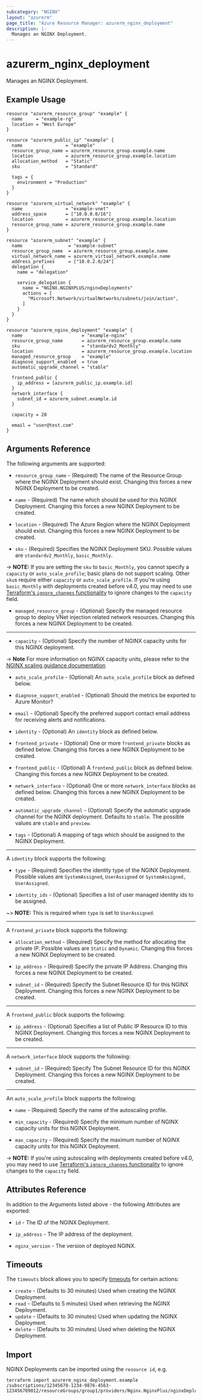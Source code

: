 ```yaml
---
subcategory: "NGINX"
layout: "azurerm"
page_title: "Azure Resource Manager: azurerm_nginx_deployment"
description: |-
  Manages an NGINX Deployment.
---
```


# azurerm_nginx_deployment

Manages an NGINX Deployment.

## Example Usage

```hcl
resource "azurerm_resource_group" "example" {
  name     = "example-rg"
  location = "West Europe"
}

resource "azurerm_public_ip" "example" {
  name                = "example"
  resource_group_name = azurerm_resource_group.example.name
  location            = azurerm_resource_group.example.location
  allocation_method   = "Static"
  sku                 = "Standard"

  tags = {
    environment = "Production"
  }
}

resource "azurerm_virtual_network" "example" {
  name                = "example-vnet"
  address_space       = ["10.0.0.0/16"]
  location            = azurerm_resource_group.example.location
  resource_group_name = azurerm_resource_group.example.name
}

resource "azurerm_subnet" "example" {
  name                 = "example-subnet"
  resource_group_name  = azurerm_resource_group.example.name
  virtual_network_name = azurerm_virtual_network.example.name
  address_prefixes     = ["10.0.2.0/24"]
  delegation {
    name = "delegation"

    service_delegation {
      name = "NGINX.NGINXPLUS/nginxDeployments"
      actions = [
        "Microsoft.Network/virtualNetworks/subnets/join/action",
      ]
    }
  }
}

resource "azurerm_nginx_deployment" "example" {
  name                      = "example-nginx"
  resource_group_name       = azurerm_resource_group.example.name
  sku                       = "standardv2_Monthly"
  location                  = azurerm_resource_group.example.location
  managed_resource_group    = "example"
  diagnose_support_enabled  = true
  automatic_upgrade_channel = "stable"

  frontend_public {
    ip_address = [azurerm_public_ip.example.id]
  }
  network_interface {
    subnet_id = azurerm_subnet.example.id
  }

  capacity = 20

  email = "user@test.com"
}
```

## Arguments Reference

The following arguments are supported:

* `resource_group_name` - (Required) The name of the Resource Group where the NGINX Deployment should exist. Changing this forces a new NGINX Deployment to be created.

* `name` - (Required) The name which should be used for this NGINX Deployment. Changing this forces a new NGINX Deployment to be created.

* `location` - (Required) The Azure Region where the NGINX Deployment should exist. Changing this forces a new NGINX Deployment to be created.

* `sku` - (Required) Specifies the NGINX Deployment SKU. Possible values are `standardv2_Monthly`, `basic_Monthly`.

-> **NOTE:** If you are setting the `sku` to `basic_Monthly`, you cannot specify a `capacity` or `auto_scale_profile`; basic plans do not support scaling. Other `sku`s require either `capacity` or `auto_scale_profile`. If you're using `basic_Monthly` with deployments created before v4.0, you may need to use [Terraform's `ignore_changes` functionality](https://www.terraform.io/language/meta-arguments/lifecycle#ignore_changes) to ignore changes to the `capacity` field.

* `managed_resource_group` - (Optional) Specify the managed resource group to deploy VNet injection related network resources. Changing this forces a new NGINX Deployment to be created.

---

* `capacity` - (Optional) Specify the number of NGINX capacity units for this NGINX deployment.

-> **Note** For more information on NGINX capacity units, please refer to the [NGINX scaling guidance documentation](https://docs.nginx.com/nginxaas/azure/quickstart/scaling/)

* `auto_scale_profile` - (Optional) An `auto_scale_profile` block as defined below.

* `diagnose_support_enabled` - (Optional) Should the metrics be exported to Azure Monitor?

* `email` - (Optional) Specify the preferred support contact email address for receiving alerts and notifications.

* `identity` - (Optional) An `identity` block as defined below.

* `frontend_private` - (Optional) One or more `frontend_private` blocks as defined below. Changing this forces a new NGINX Deployment to be created.

* `frontend_public` - (Optional) A `frontend_public` block as defined below. Changing this forces a new NGINX Deployment to be created.

* `network_interface` - (Optional) One or more `network_interface` blocks as defined below. Changing this forces a new NGINX Deployment to be created.

* `automatic_upgrade_channel` - (Optional) Specify the automatic upgrade channel for the NGINX deployment. Defaults to `stable`. The possible values are `stable` and `preview`.

* `tags` - (Optional) A mapping of tags which should be assigned to the NGINX Deployment.

---

A `identity` block supports the following:

* `type` - (Required) Specifies the identity type of the NGINX Deployment. Possible values are `SystemAssigned`, `UserAssigned` or `SystemAssigned, UserAssigned`.

* `identity_ids` - (Optional) Specifies a list of user managed identity ids to be assigned.

~> **NOTE:** This is required when `type` is set to `UserAssigned`.

---

A `frontend_private` block supports the following:

* `allocation_method` - (Required) Specify the method for allocating the private IP. Possible values are `Static` and `Dynamic`. Changing this forces a new NGINX Deployment to be created.

* `ip_address` - (Required) Specify the private IP Address. Changing this forces a new NGINX Deployment to be created.

* `subnet_id` - (Required) Specify the Subnet Resource ID for this NGINX Deployment. Changing this forces a new NGINX Deployment to be created.

---

A `frontend_public` block supports the following:

* `ip_address` - (Optional) Specifies a list of Public IP Resource ID to this NGINX Deployment. Changing this forces a new NGINX Deployment to be created.

---

A `network_interface` block supports the following:

* `subnet_id` - (Required) Specify The Subnet Resource ID for this NGINX Deployment. Changing this forces a new NGINX Deployment to be created.

---

An `auto_scale_profile` block supports the following:

* `name` - (Required) Specify the name of the autoscaling profile.

* `min_capacity` - (Required) Specify the minimum number of NGINX capacity units for this NGINX Deployment.

* `max_capacity` - (Required) Specify the maximum number of NGINX capacity units for this NGINX Deployment.

-> **NOTE:** If you're using autoscaling with deployments created before v4.0, you may need to use [Terraform's `ignore_changes` functionality](https://www.terraform.io/language/meta-arguments/lifecycle#ignore_changes) to ignore changes to the `capacity` field.

## Attributes Reference

In addition to the Arguments listed above - the following Attributes are exported:

* `id` - The ID of the NGINX Deployment.

* `ip_address` - The IP address of the deployment.

* `nginx_version` - The version of deployed NGINX.

## Timeouts

The `timeouts` block allows you to specify [timeouts](https://www.terraform.io/language/resources/syntax#operation-timeouts) for certain actions:

* `create` - (Defaults to 30 minutes) Used when creating the NGINX Deployment.
* `read` - (Defaults to 5 minutes) Used when retrieving the NGINX Deployment.
* `update` - (Defaults to 30 minutes) Used when updating the NGINX Deployment.
* `delete` - (Defaults to 30 minutes) Used when deleting the NGINX Deployment.

## Import

NGINX Deployments can be imported using the `resource id`, e.g.

```shell
terraform import azurerm_nginx_deployment.example /subscriptions/12345678-1234-9876-4563-123456789012/resourceGroups/group1/providers/Nginx.NginxPlus/nginxDeployments/dep1
```
